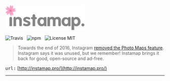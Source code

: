 <img src="media/logo.png" width="250" alt="Instamap" />

![Travis](http://img.shields.io/travis/Wildhoney/Instamap.svg?style=flat-square)
&nbsp;
![npm](http://img.shields.io/npm/v/instamap.svg?style=flat-square)
&nbsp;
![License MIT](http://img.shields.io/badge/License-MIT-lightgrey.svg?style=flat-square)

> Towards the end of 2016, Instagram [removed the Photo Maps feature](http://petapixel.com/2016/09/06/instagram-killing-off-photo-maps-feature-forgot/). Instagram says it was unused, but we remember! Instamap brings it back for good, open-source and ad-free.

<kbd>url:</kbd> [http://instamap.pro/](http://instamap.pro/)

---
